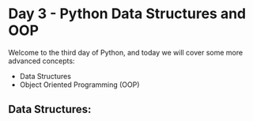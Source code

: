# Day 3 - Python Data Structures and OOP

Welcome to the third day of Python, and today we will cover some more advanced concepts:

- Data Structures
- Object Oriented Programming (OOP)

## Data Structures:
